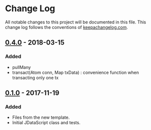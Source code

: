# Change Log
All notable changes to this project will be documented in this file. This change log follows the conventions of [keepachangelog.com](http://keepachangelog.com/).

## [0.4.0] - 2018-03-15
### Added
- pullMany
- transact(Atom conn, Map txData) : convenience function when transacting only one tx

## [0.1.0] - 2017-11-19
### Added
- Files from the new template.
- Initial JDataScript class and tests.

[Unreleased]: https://github.com/andrerichards/jdatascript/compare/0.1.0...HEAD
[0.4.0]: https://github.com/andrerichards/jdatascript/compare/0.1.0...0.4.0
[0.1.0]: https://github.com/andrerichards/jdatascript/compare/0.1.0...0.1.0
